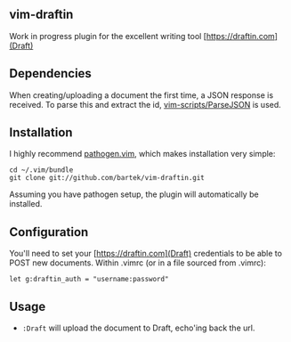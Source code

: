 vim-draftin
------

Work in progress plugin for the excellent writing tool [https://draftin.com](Draft)

Dependencies
----

When creating/uploading a document the first time, a JSON response is received.
To parse this and extract the id,
[vim-scripts/ParseJSON](https://github.com/vim-scripts/ParseJSON) is used. 

Installation
----

I highly recommend [pathogen.vim](https://github.com/tpope/vim-pathogen), which
makes installation very simple:

    cd ~/.vim/bundle
    git clone git://github.com/bartek/vim-draftin.git

Assuming you have pathogen setup, the plugin will automatically be installed.

Configuration
----

You'll need to set your [https://draftin.com](Draft) credentials to be able to
POST new documents. Within .vimrc (or in a file sourced from .vimrc):

    let g:draftin_auth = "username:password"

Usage
----

* `:Draft` will upload the document to Draft, echo'ing back the url.
